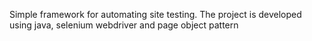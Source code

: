 Simple framework for automating site testing. The project is developed using java, selenium webdriver and page object pattern